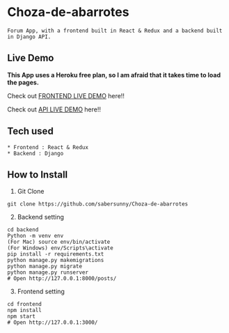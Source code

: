 # Choza-de-abarrotes

```
Forum App, with a frontend built in React & Redux and a backend built in Django API.
```
## Live Demo
**This App uses a Heroku free plan, so I am afraid that it takes time to load the pages.**

Check out [FRONTEND LIVE DEMO](https://frontend-choza-de-abarrotes.herokuapp.com/) here!!

Check out [API LIVE DEMO](https://backend-choza-de-abarrotes.herokuapp.com/posts/) here!!
## Tech used
```
* Frontend : React & Redux
* Backend : Django
```
## How to Install
1. Git Clone
```
git clone https://github.com/sabersunny/Choza-de-abarrotes
```
2. Backend setting
```
cd backend
Python -m venv env
(For Mac) source env/bin/activate
(For Windows) env/Scripts\activate
pip install -r requirements.txt
python manage.py makemigrations
python manage.py migrate
python manage.py runserver
# Open http://127.0.0.1:8000/posts/
```
3. Frontend setting
```
cd frontend
npm install
npm start
# Open http://127.0.0.1:3000/
```
